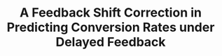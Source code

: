 ---
layout: publication
authors: 'S. Yasui, G. Morishita, K. Fujita, and M. Shibata'
title: 'A Feedback Shift Correction in Predicting Conversion Rates under Delayed Feedback'
year: '2020'
conference: ''
---